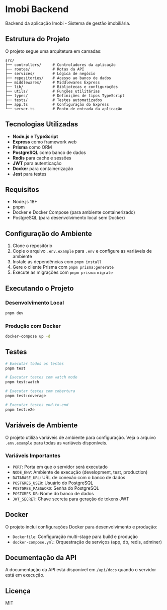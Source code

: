 # Imobi Backend

Backend da aplicação Imobi - Sistema de gestão imobiliária.

## Estrutura do Projeto

O projeto segue uma arquitetura em camadas:

```
src/
├── controllers/     # Controladores da aplicação
├── routes/          # Rotas da API
├── services/        # Lógica de negócio
├── repositories/    # Acesso ao banco de dados
├── middlewares/     # Middlewares Express
├── lib/             # Bibliotecas e configurações
├── utils/           # Funções utilitárias
├── types/           # Definições de tipos TypeScript
├── tests/           # Testes automatizados
├── app.ts           # Configuração do Express
└── server.ts        # Ponto de entrada da aplicação
```

## Tecnologias Utilizadas

- **Node.js** e **TypeScript**
- **Express** como framework web
- **Prisma** como ORM
- **PostgreSQL** como banco de dados
- **Redis** para cache e sessões
- **JWT** para autenticação
- **Docker** para containerização
- **Jest** para testes

## Requisitos

- Node.js 18+
- pnpm
- Docker e Docker Compose (para ambiente containerizado)
- PostgreSQL (para desenvolvimento local sem Docker)

## Configuração do Ambiente

1. Clone o repositório
2. Copie o arquivo `.env.example` para `.env` e configure as variáveis de ambiente
3. Instale as dependências com `pnpm install`
4. Gere o cliente Prisma com `pnpm prisma:generate`
5. Execute as migrações com `pnpm prisma:migrate`

## Executando o Projeto

### Desenvolvimento Local

```bash
pnpm dev
```

### Produção com Docker

```bash
docker-compose up -d
```

## Testes

```bash
# Executar todos os testes
pnpm test

# Executar testes com watch mode
pnpm test:watch

# Executar testes com cobertura
pnpm test:coverage

# Executar testes end-to-end
pnpm test:e2e
```

## Variáveis de Ambiente

O projeto utiliza variáveis de ambiente para configuração. Veja o arquivo `.env.example` para todas as variáveis disponíveis.

### Variáveis Importantes

- `PORT`: Porta em que o servidor será executado
- `NODE_ENV`: Ambiente de execução (development, test, production)
- `DATABASE_URL`: URL de conexão com o banco de dados
- `POSTGRES_USER`: Usuário do PostgreSQL
- `POSTGRES_PASSWORD`: Senha do PostgreSQL
- `POSTGRES_DB`: Nome do banco de dados
- `JWT_SECRET`: Chave secreta para geração de tokens JWT

## Docker

O projeto inclui configurações Docker para desenvolvimento e produção:

- `Dockerfile`: Configuração multi-stage para build e produção
- `docker-compose.yml`: Orquestração de serviços (app, db, redis, adminer)

## Documentação da API

A documentação da API está disponível em `/api/docs` quando o servidor está em execução.

## Licença

MIT